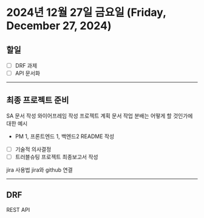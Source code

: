 # 2024년 12월 27일 금요일 (Friday, December 27, 2024)
## 할일
- [ ] DRF 과제
- [ ] API 문서화

---

## 최종 프로젝트 준비
SA 문서 작성
와이어프레임 작성
프로젝트 계획 문서
작업 분배는 어떻게 할 것인가에 대한 예시
  - PM 1, 프론트엔드 1, 백엔드2 
README 작성
- [ ] 기술적 의사결정
- [ ] 트러블슈팅
프로젝트 최종보고서 작성

jira 사용법
jira와 github 연결

---

## DRF
REST API
